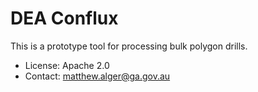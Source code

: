 # DEA Conflux

This is a prototype tool for processing bulk polygon drills.

- License: Apache 2.0
- Contact: matthew.alger@ga.gov.au
